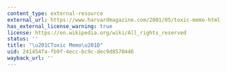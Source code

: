 ```yaml
---
content_type: external-resource
external_url: https://www.harvardmagazine.com/2001/05/toxic-memo-html
has_external_license_warning: true
license: https://en.wikipedia.org/wiki/All_rights_reserved
status: ''
title: "\u201CToxic Memo\u201D"
uid: 241454fa-fb9f-4ecc-bc9c-dec9d8570446
wayback_url: ''
---
```

